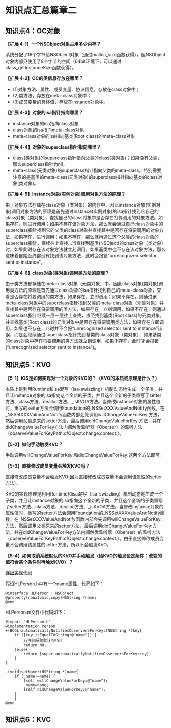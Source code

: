 # 知识点汇总篇章二

## 知识点4：OC对象

**【扩展 4-1】一个NSObject对象占用多少内存？**

系统分配了16个字节给NSObject对象（通过malloc_size函数获得），但NSObject对象内部只使用了8个字节的空间（64bit环境下，可以通过class_getInstanceSize函数获得）。

**【扩展 4-2】OC的类信息存放在哪里？**

* (1)对象方法、属性、成员变量、协议信息，存放在class对象中；
* (2)类方法，存放在meta-class对象中；
* (3)成员变量的具体值，存放在instance对象中。

**【扩展 4-3】对象的isa指针指向哪里？**

* instance对象的isa指向class对象
* class对象的isa指向meta-class对象
* meta-class对象的isa指向基类(Root class)的meta-class对象

**【扩展 4-4】对象的superclass指针指向哪里？**

* class(类对象)的superclass指针指向父类的class(类对象)；如果没有父类，那么superclass指针为nil。
* meta-class(元类对象)的superclass指针指向父类的meta-class。特别需要注意的是基类的meta-class(元类对象)的superclass指针指向基类的class对象(类对象)。

**【扩展 4-5】instance对象(实例对象)调用对象方法的原理？**

由于对象方法存储在class对象（类对象）的内存中，因此instance对象(实例对象)调用对象方法的原理是首先通过instance(实例对象)的isa指针找到它自己的class对象（类对象），查找自己的class对象中是否存在打算调用的对象方法。如果存在，则进行调用；如果不存在该对象方法，那么就会通过自己class对象中的superclass指针找到它的父类的class对象并查找其中是否存在将要调用的对象方法，如果存在，进行调用；如果不存在，那么就再通过这个父类的class对象的superclass指针，继续往上查找...当查找到基类(NSOject)的class对象（类对象）时，如果此时存在该对象方法就立刻调用，如果基类中也不存在该对象方法，那么意味着自始至终都没有找到该对象方法，此时会报错“unrecognized selector sent to instance”。

**【扩展 4-6】class对象(类对象)调用类方法的原理？**

由于类方法都存储在meta-class对象（元类对象）中，因此class对象(类对象)调用类方法的原理是首先通过class对象的isa指针找到自己的meta-class对象，查看是否存在将要调用的类方法，如果存在，立即调用；如果不存在，则通过该meta-class对象中的superclass指针找到父类的meta-class对象（元类对象）并查找其中是否存在将要调用的类方法，如果存在，立刻调用，如果不存在，则通过superclass指针继续一层一层往上查找，直至找到基类(Root class)的元类对象，并查找基类(Root class)的元类对象中是否存在将要调用类方法，如果存在立即调用，如果也不存在，此时并不会报“unrecognized selector sent to instance”错误，而是会继续通过superclass指针找到基类的class对象（类对象），如果基类的class对象中存在将要调用的类方法就立刻调用，如果不存在，此时才会报错(“unrecognized selector sent to instance”)。

## 知识点5：KVO

**【5-1】iOS是如何实现对一个对象的KVO的？（KVO的本质或原理是什么？）**

本质上是利用Runtime和isa混写（isa-swizzling）机制动态地生成一个子类，并且让instance对象的isa指向这个全新的子类，并且这个全新的子类重写了setter方法、class方法、dealloc方法、_isKVOA方法。当修改instance对象的属性值时，重写的setter方法会调用Foundation的_NSSetXXXValueAndNotify函数，在_NSSetXXXValueAndNotify函数内部会先调用willChangeValueForKey:方法，然后调用父类原来的setter方法，最后调用didChangeValueForKey:方法，并在didChangeValueForKey方法内部触发监听器（Oberser）的监听方法（observeValueForKeyPath:ofObject:change:context:）。

**【5-2】如何手动触发KVO？**

手动调用willChangeValueForKey:和didChangeValueForKey:这两个方法即可。

**【5-3】直接修改成员变量会触发KVO吗？**

直接修改成员变量不会触发KVO(因为直接修改成员变量不会调用该属性的setter方法)。

KVO的实现原理是利用Runtime和isa混写（isa-swizzling）机制动态地生成一个子类，并且让instance对象的isa指向这个全新的子类，并且这个全新的子类重写了setter方法、class方法、dealloc方法、_isKVOA方法。当修改instance对象的属性值时，重写的setter方法会调用Foundation的_NSSetXXXValueAndNotify函数，在_NSSetXXXValueAndNotify函数内部会先调用willChangeValueForKey:方法，然后调用父类原来的setter方法，最后调用didChangeValueForKey:方法，并在didChangeValueForKey方法内部触发监听器（Oberser）的监听方法（observeValueForKeyPath:ofObject:change:context:）。由于直接修改成员变量不会调用该属性的setter方法，所以不会触发KVO。

**【5-4】如何取消系统默认的KVO并手动触发（给KVO的触发设定条件：改变的值符合某个条件时再触发KVO）？**

[详细实现代码](https://blog.csdn.net/IT_ZGC/article/details/50184419)

假设HLPerson.h中有一个name属性，代码如下：

```
@interface HLPerson : NSObject
@property(nonatomic,copy)NSString *name;
@end
```

HLPerson.m文件中代码如下：

```
#import "HLPerson.h"
@implementation Person
+(BOOL)automaticallyNotifiesObserversForKey:(NSString *)key{
    if ([key isEqualToString:@"name"]) {
        //关闭系统默认的KVO
        return NO;
    }else{
        return [super automaticallyNotifiesObserversForKey:key];
    }
}

-(void)setName:(NSString *)name{
    if (_name!=name) {
        [self willChangeValueForKey:@"name"];
        _name=name;
        [self didChangeValueForKey:@"name"];
    } 
    }
@end
```






## 知识点6：KVC
